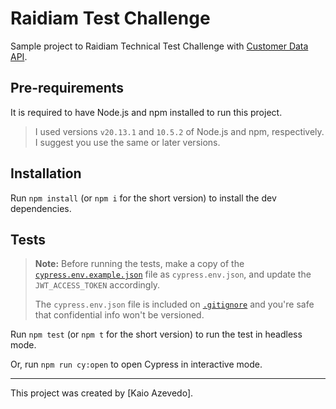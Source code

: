# Raidiam Test Challenge

Sample project to Raidiam Technical Test Challenge with [Customer Data API](https://bitbucket.org/thiagohcn/customer-data-apijava/src/master/).

## Pre-requirements

It is required to have Node.js and npm installed to run this project.

> I used versions `v20.13.1` and `10.5.2` of Node.js and npm, respectively. I suggest you use the same or later versions.

## Installation

Run `npm install` (or `npm i` for the short version) to install the dev dependencies.

## Tests

> **Note:** Before running the tests, make a copy of the [`cypress.env.example.json`](./cypress.env.example.json) file as `cypress.env.json`, and update the `JWT_ACCESS_TOKEN` accordingly.
>
> The `cypress.env.json` file is included on [`.gitignore`](./.gitignore) and you're safe that confidential info won't be versioned.

Run `npm test` (or `npm t` for the short version) to run the test in headless mode.

Or, run `npm run cy:open` to open Cypress in interactive mode.

---

This project was created by [Kaio Azevedo].

